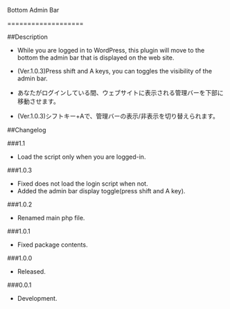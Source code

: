 Bottom Admin Bar

===================

##Description

* While you are logged in to WordPress, this plugin will move to the bottom the admin bar that is displayed on the web site.
* (Ver.1.0.3)Press shift and A keys, you can toggles the visibility of the admin bar.

* あなたがログインしている間、ウェブサイトに表示される管理バーを下部に移動させます。
* (Ver.1.0.3)シフトキー+Aで、管理バーの表示/非表示を切り替えられます。


##Changelog

###1.1
* Load the script only when you are logged-in.

###1.0.3
* Fixed does not load the login script when not.
* Added the admin bar display toggle(press shift and A key).

###1.0.2
* Renamed main php file.

###1.0.1
* Fixed package contents.

###1.0.0
* Released.

###0.0.1
* Development.
